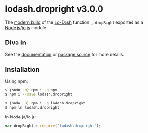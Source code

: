 # lodash.dropright v3.0.0

The [modern build](https://github.com/lodash/lodash/wiki/Build-Differences) of the [Lo-Dash](https://lodash.com/) function `_.dropRight` exported as a [Node.js](http://nodejs.org/)/[io.js](https://iojs.org/) module.

## Dive in

See the [documentation](https://lodash.com/docs#dropRight) or [package source](https://github.com/lodash/lodash/blob/3.0.0-npm-packages/lodash.dropright/index.js) for more details.

## Installation

Using npm:

```bash
$ {sudo -H} npm i -g npm
$ npm i --save lodash.dropright

$ {sudo -H} npm i -g lodash.dropright
$ npm ln lodash.dropright
```

In Node.js/io.js:

```js
var dropRight = require('lodash.dropright');
```
